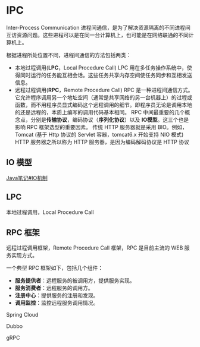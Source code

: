 # IPC

Inter-Process Communication 进程间通信，是为了解决资源隔离的不同进程间互访资源问题。这些进程可以是在同一台计算机上，也可能是在网络联通的不同计算机上。

根据进程所处位置不同，进程间通信的方法包括两类：

- 本地过程调用(**LPC**，Local Procedure Call)	LPC 用在多任务操作系统中，使得同时运行的任务能互相会话。这些任务共享内存空间使任务同步和互相发送信息。
- 远程过程调用(**RPC**，Remote Procedure Call)    RPC 是一种进程间通信方式。它允许程序调用另一个地址空间（通常是共享网络的另一台机器上）的过程或函数，而不用程序员显式编码这个远程调用的细节。即程序员无论是调用本地的还是远程的，本质上编写的调用代码基本相同。
  RPC 中间最重要的几个概念点，分别是**传输协议**，编码协议（**序列化协议**）以及 **IO模型**。这三个也是影响 RPC 框架选型的重要因素。
  传统 HTTP 服务器就是采用 BIO。例如，Tomcat (基于 Http 协议的 Servlet 容器，tomcat6.x 开始支持 NIO 模式)
  HTTP 服务器之所以称为 HTTP 服务器，是因为编码解码协议是 HTTP 协议



## IO 模型

[Java笔记#IO机制](../../Java/类库APIs/Java的IO机制.md)



## LPC

本地过程调用，Local Procedure Call



## RPC 框架

远程过程调用框架，Remote Procedure Call 框架，RPC 是目前主流的 WEB 服务实现方式。

一个典型 RPC 框架如下，包括几个组件：

* **服务提供者**：远程服务的被调用方，提供服务实现。
* **服务消费者**：远程服务的调用方。
* **注册中心**：提供服务的注册和发现。
* **调用监控**：监控远程服务调用情况。



Spring Cloud

Dubbo

gRPC



